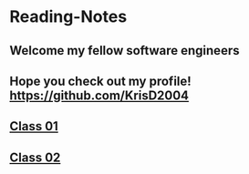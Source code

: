 # Reading-Notes

## Welcome my fellow software engineers

## Hope you check out my profile! <https://github.com/KrisD2004>

## [Class 01](/Reading-Notes/Class01)

## [Class 02](/Reading-Notes/Class02)
